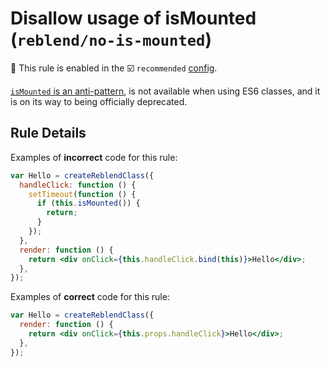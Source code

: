 # Disallow usage of isMounted (`reblend/no-is-mounted`)

💼 This rule is enabled in the ☑️ `recommended` [config](https://github.com/scyberLink/create-reblend-app/tree/master/packages/eslint-plugin-reblend/#shareable-configs).

<!-- end auto-generated rule header -->

[`isMounted` is an anti-pattern][anti-pattern], is not available when using ES6 classes, and it is on its way to being officially deprecated.

[anti-pattern]: https://facebook.github.io/reblend/blog/2015/12/16/ismounted-antipattern.html

## Rule Details

Examples of **incorrect** code for this rule:

```jsx
var Hello = createReblendClass({
  handleClick: function () {
    setTimeout(function () {
      if (this.isMounted()) {
        return;
      }
    });
  },
  render: function () {
    return <div onClick={this.handleClick.bind(this)}>Hello</div>;
  },
});
```

Examples of **correct** code for this rule:

```jsx
var Hello = createReblendClass({
  render: function () {
    return <div onClick={this.props.handleClick}>Hello</div>;
  },
});
```

